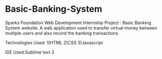 # Basic-Banking-System

Sparks Foundation Web Development Internship Project : Basic Banking System website. A web application used to transfer virtual money between multiple users and also record the banking transactions.

Technologies Used: 1)HTML 2)CSS 3)Javascript

IDE Used:Sublime text 3
